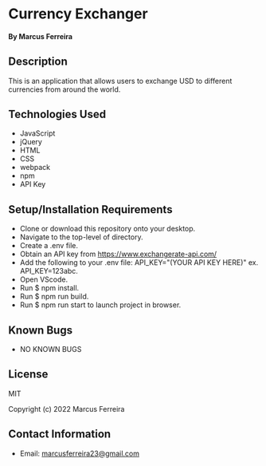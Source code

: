 # Currency Exchanger

#### By Marcus Ferreira

## Description
This is an application that allows users to exchange USD to different currencies from around the world.

## Technologies Used

* JavaScript
* jQuery
* HTML
* CSS
* webpack
* npm
* API Key

## Setup/Installation Requirements

* Clone or download this repository onto your desktop.
* Navigate to the top-level of directory.
* Create a .env file.
* Obtain an API key from https://www.exchangerate-api.com/
* Add the following to your .env file: API_KEY="(YOUR API KEY HERE)" ex. API_KEY=123abc.
* Open VScode.
* Run $ npm install.
* Run $ npm run build.
* Run $ npm run start to launch project in browser.

## Known Bugs

* NO KNOWN BUGS

## License

MIT

Copyright (c) 2022 Marcus Ferreira

## Contact Information

* Email: marcusferreira23@gmail.com
